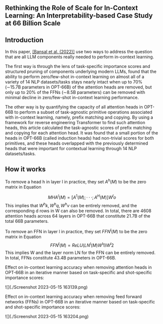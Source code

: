 ## Rethinking the Role of Scale for In-Context Learning: An Interpretability-based Case Study at 66 Billion Scale



## Introduction

In this paper, [\[Bansal et al. (2022)\]](https://arxiv.org/abs/2212.09095) use two ways to address the question that are all LLM components really needed to perform in-context learning. 

The first way is through the lens of task-specific importance scores and structured pruning of components underlying modern LLMs, found that  the ability to perform zero/few-shot in-context learning on almost all of a variety of 14 NLP datasets/tasks stays nearly intact when up to 70% (∼15.7B parameters in OPT-66B) of the attention heads are removed, but only up to 20% of the FFNs (∼8.5B parameters) can be removed with minimal decline in zero/few-shot in-context learning performance. 

The other way is by quantifying the capacity of all attention heads in OPT-66B to perform a subset of task-agnostic primitive operations associated with in-context learning, namely, prefix matching and copying. By using a framework for reverse engineering Transformer to find such attention heads, this article calculated the task-agnostic scores of prefix matching and copying for each attention head. It was found that a small portion of the heads in OPT-66B (called induction heads) had non-trivial scores for both primitives, and these heads overlapped with the previously determined heads that were important for contextual learning through 14 NLP datasets/tasks.

## How it works

To remove a head h in layer l in practice, they set $A^h(M)$ to be the zero matrix in Equation

$$
MHA^l(M) = [A^1(M); · · · ; A^H(M)]W^lo
$$
This implies that $W^hk,W^hq,W^hv$ can be entirely removed, and the corresponding d rows in W can also be removed. In total, there are 4608 attention heads across 64 layers in OPT-66B that constitute 21.7B of the total 66B parameters.



To remove an FFN in layer l in practice, they set $FFN^l(M)$ to be the zero matrix in Equation
$$
FFN^l(M) = ReLU(LN^l(M)W^l1)W^l2
$$
This implies W and the layer norm LN for the FFN can be entirely removed. In total, FFNs constitute 43.4B parameters in OPT-66B.



Effect on in-context learning accuracy when removing attention heads in OPT-66B in an iterative manner based on task-specific and shot-specific importance scores: 

![](./Screenshot 2023-05-15 163139.png)

Effect on in-context learning accuracy when removing feed forward networks (FFNs) in OPT-66B in an iterative manner based on task-specific and shot-specific importance scores:

![](./Screenshot 2023-05-15 163204.png)

